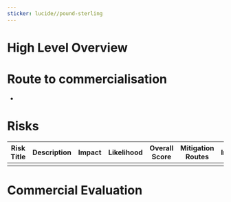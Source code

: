 ```yaml
---
sticker: lucide//pound-sterling
---
```

# High Level Overview

# Route to commercialisation
- 
# Risks
| Risk Title | Description | Impact | Likelihood | Overall Score | Mitigation Routes | Impact | Likelihood | Reduced Score |
| ---------- | ----------- | ------ | ---------- | ------------- | ----------------- | ------ | ---------- | ------------- |
|            |             |        |            |               |                   |        |            |               |
# Commercial Evaluation
